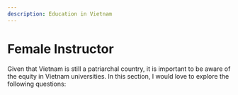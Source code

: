 ```yaml
---
description: Education in Vietnam
---
```


# Female Instructor

Given that Vietnam is still a patriarchal country, it is important to be aware of the equity in Vietnam universities. In this section, I would love to explore the following questions: 



